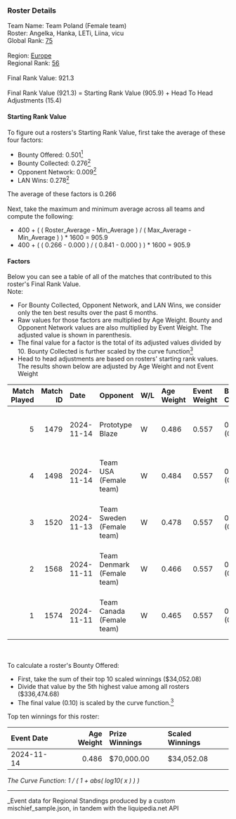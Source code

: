 ### Roster Details<br />
Team Name: Team Poland (Female team)<br />
Roster: Angelka, Hanka, LETi, Liina, vicu<br />
Global Rank: [75](../../standings_global_2025_03_01.md)<br />
<br />
Region: [Europe]( ../../standings_europe_2025_03_01.md)<br />
Regional Rank: [56]( ../../standings_europe_2025_03_01.md)<br />
<br />
Final Rank Value:  921.3<br />
<br />
Final Rank Value (921.3) = Starting Rank Value (905.9) + Head To Head Adjustments (15.4)<br />

#### Starting Rank Value<br />
To figure out a rosters's Starting Rank Value, first take the average of these four factors:<br />
- Bounty Offered: 0.501[<sup>1</sup>](#table2)
- Bounty Collected: 0.276[<sup>2</sup>](#table1)
- Opponent Network: 0.009[<sup>2</sup>](#table1)
- LAN Wins: 0.278[<sup>2</sup>](#table1)

The average of these factors is 0.266<br />
<br />
Next, take the maximum and minimum average across all teams and compute the following:<br />
- 400 + ( ( Roster_Average - Min_Average ) / ( Max_Average - Min_Average ) ) * 1600 = 905.9
- 400 + ( ( 0.266 - 0.000 ) / ( 0.841 - 0.000 ) ) * 1600 = 905.9


#### Factors<br />
Below you can see a table of all of the matches that contributed to this roster's Final Rank Value.<br />
Note:<br />

- For Bounty Collected, Opponent Network, and LAN Wins, we consider only the ten best results over the past 6 months.
- Raw values for those factors are multiplied by Age Weight. Bounty and Opponent Network values are also multiplied by Event Weight. The adjusted value is shown in parenthesis.
- The final value for a factor is the total of its adjusted values divided by 10. Bounty Collected is further scaled by the curve function[<sup>3</sup>](#curveFunction)
- Head to head adjustments are based on rosters' starting rank values. The results shown below are adjusted by Age Weight and not Event Weight
<span id="table1"></span><br />


| Match Played | Match ID | Date       | Opponent                   | W/L | Age Weight | Event Weight | Bounty Collected | Opponent Network | LAN Wins  | H2H Adj. | Roster                            |
| -: | -: | :- | :- | :- | :- | :- | :- | :- | :- | -: | :- |
|            5 |     1479 | 2024-11-14 | Prototype Blaze            | W   | 0.486      | 0.557        | 0.058 (0.016)    | 0.173 (0.047)    | 1 (0.486) |     6.36 | Angelka, Hanka, LETi, Liina, vicu |
|            4 |     1498 | 2024-11-14 | Team USA (Female team)     | W   | 0.484      | 0.557        | 0.014 (0.004)    | 0.028 (0.008)    | 1 (0.484) |     2.51 | Angelka, Hanka, LETi, Liina, vicu |
|            3 |     1520 | 2024-11-13 | Team Sweden (Female team)  | W   | 0.478      | 0.557        | 0.007 (0.002)    | 0.028 (0.008)    | 1 (0.478) |     2.34 | Angelka, Hanka, LETi, Liina, vicu |
|            2 |     1568 | 2024-11-11 | Team Denmark (Female team) | W   | 0.466      | 0.557        | 0.008 (0.002)    | 0.067 (0.017)    | 1 (0.466) |     3.27 | Angelka, Hanka, LETi, Liina, vicu |
|            1 |     1574 | 2024-11-11 | Team Canada (Female team)  | W   | 0.465      | 0.557        | 0.000 (0.000)    | 0.028 (0.007)    | 1 (0.465) |     0.93 | Angelka, Hanka, LETi, Liina, vicu |

<br />
<span id="table2"></span><br />
To calculate a roster's Bounty Offered:<br />

- First, take the sum of their top 10 scaled winnings ($34,052.08)
- Divide that value by the 5th highest value among all rosters ($336,474.68)
- The final value (0.10) is scaled by the curve function.[<sup>3</sup>](#curveFunction)

Top ten winnings for this roster:<br />

| Event Date | Age Weight | Prize Winnings | Scaled Winnings |
| :- | -: | :- | :- |
| 2024-11-14 |      0.486 | $70,000.00     | $34,052.08      |


<span id="curveFunction"></span>_The Curve Function: 1 / ( 1 + abs( log10( x ) ) )_<br />

---
_Event data for Regional Standings produced by a custom mischief_sample.json, in tandem with the liquipedia.net API<br />
